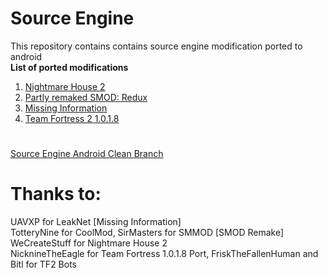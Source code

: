 # Source Engine
This repository contains contains source engine modification ported to android  
**List of ported modifications**  
1. [Nightmare House 2](https://github.com/ItzVladik/source-engine/tree/nh2)
2. [Partly remaked SMOD: Redux](https://github.com/ItzVladik/source-engine/tree/smod)
3. [Missing Information](https://github.com/ItzVladik/source-engine/tree/mi)
4. [Team Fortress 2 1.0.1.8](https://github.com/ItzVladik/source-engine/tree/tf_port)
#
[Source Engine Android Clean Branch](https://github.com/ItzVladik/source-engine/tree/master)

# Thanks to:
UAVXP for LeakNet [Missing Information]  
TotteryNine for CoolMod, SirMasters for SMMOD [SMOD Remake]  
WeCreateStuff for Nightmare House 2  
NicknineTheEagle for Team Fortress 1.0.1.8 Port, FriskTheFallenHuman and Bitl for TF2 Bots
